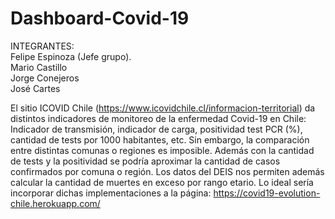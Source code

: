 # Dashboard-Covid-19
INTEGRANTES:  
Felipe Espinoza (Jefe grupo).   
Mario Castillo  
Jorge Conejeros   
José Cartes     
  
El sitio ICOVID Chile (https://www.icovidchile.cl/informacion-territorial) da distintos indicadores de monitoreo de la enfermedad Covid-19 en Chile: Indicador de transmisión, indicador de carga, positividad test PCR (%), cantidad de tests por 1000 habitantes, etc. Sin embargo, la comparación entre distintas comunas o regiones es imposible. Además con la cantidad de tests y la positividad se podría aproximar la cantidad de casos confirmados por comuna o región. Los datos del DEIS nos permiten además calcular la cantidad de muertes en exceso por rango etario. Lo ideal sería incorporar dichas implementaciones a la página: https://covid19-evolution-chile.herokuapp.com/
